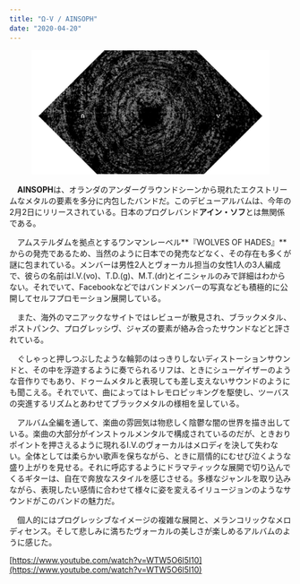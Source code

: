 ```yaml
---
title: "Ω-V / AINSOPH"
date: "2020-04-20"
---
```


<figure>

![](/assets/n62cd940a88ed_3336f3d026d4b6fbd012e8675447b92b.jpg)

</figure>

　**AINSOPH**は、オランダのアンダーグラウンドシーンから現れたエクストリームなメタルの要素を多分に内包したバンドだ。このデビューアルバムは、今年の2月2日にリリースされている。日本のプログレバンド**アイン・ソフ**とは無関係である。

　アムステルダムを拠点とするワンマンレーベル**『WOLVES OF HADES』**からの発売であるため、当然のように日本での発売などなく、その存在も多くが謎に包まれている。メンバーは男性2人とヴォーカル担当の女性1人の3人編成で、彼らの名前はI.V.(vo)、T.D.(g)、M.T.(dr)とイニシャルのみで詳細はわからない。それでいて、Facebookなどではバンドメンバーの写真なども積極的に公開してセルフプロモーション展開している。

　また、海外のマニアックなサイトではレビューが散見され、ブラックメタル、ポストパンク、プログレッシヴ、ジャズの要素が絡み合ったサウンドなどと評されている。

　ぐしゃっと押しつぶしたような輪郭のはっきりしないディストーションサウンドと、その中を浮遊するように奏でられるリフは、ときにシューゲイザーのような音作りでもあり、ドゥームメタルと表現しても差し支えないサウンドのようにも聞こえる。それでいて、曲によってはトレモロピッキングを駆使し、ツーバスの突進するリズムとあわせてブラックメタルの様相を呈している。

　アルバム全編を通して、楽曲の雰囲気は物悲しく陰鬱な闇の世界を描き出している。楽曲の大部分がインストゥルメンタルで構成されているのだが、ときおりポイントを押さえるように現れるI.V.のヴォーカルはメロディを決して失わない。全体としては柔らかい歌声を保ちながら、ときに扇情的にむせび泣くような盛り上がりを見せる。それに呼応するようにドラマティックな展開で切り込んでくるギターは、自在で奔放なスタイルを感じさせる。多様なジャンルを取り込みながら、表現したい感情に合わせて様々に姿を変えるイリュージョンのようなサウンドがこのバンドの魅力だ。

　個人的にはプログレッシブなイメージの複雑な展開と、メランコリックなメロディセンス。そして悲しみに満ちたヴォーカルの美しさが楽しめるアルバムのように感じた。

[https://www.youtube.com/watch?v=WTW5O6l5I10](https://www.youtube.com/watch?v=WTW5O6l5I10)
